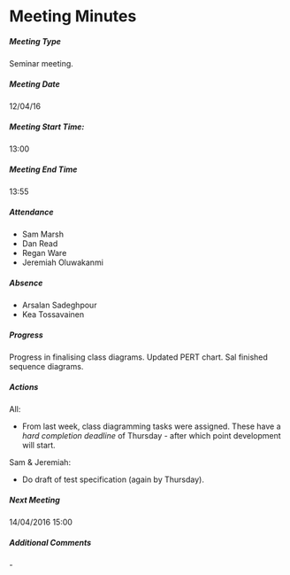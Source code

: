 # Meeting Minutes

##### Meeting Type

Seminar meeting.

##### Meeting Date

12/04/16

##### Meeting Start Time:

13:00

##### Meeting End Time

13:55

##### Attendance

- Sam Marsh
- Dan Read
- Regan Ware
- Jeremiah Oluwakanmi

##### Absence

- Arsalan Sadeghpour
- Kea Tossavainen

##### Progress

Progress in finalising class diagrams. Updated PERT chart. Sal finished sequence diagrams.

##### Actions

All:

- From last week, class diagramming tasks were assigned. These have a *hard completion deadline* of Thursday - after which point development will start.

Sam & Jeremiah:

- Do draft of test specification (again by Thursday).

##### Next Meeting

14/04/2016 15:00

##### Additional Comments

\-
